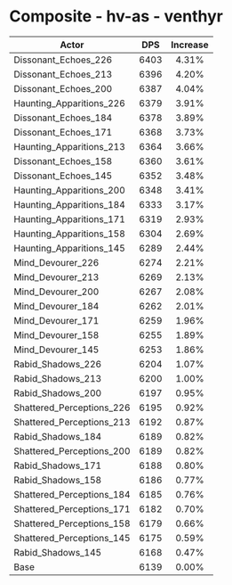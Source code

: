 # Composite - hv-as - venthyr
| Actor | DPS | Increase |
|---|:---:|:---:|
|Dissonant_Echoes_226|6403|4.31%|
|Dissonant_Echoes_213|6396|4.20%|
|Dissonant_Echoes_200|6387|4.04%|
|Haunting_Apparitions_226|6379|3.91%|
|Dissonant_Echoes_184|6378|3.89%|
|Dissonant_Echoes_171|6368|3.73%|
|Haunting_Apparitions_213|6364|3.66%|
|Dissonant_Echoes_158|6360|3.61%|
|Dissonant_Echoes_145|6352|3.48%|
|Haunting_Apparitions_200|6348|3.41%|
|Haunting_Apparitions_184|6333|3.17%|
|Haunting_Apparitions_171|6319|2.93%|
|Haunting_Apparitions_158|6304|2.69%|
|Haunting_Apparitions_145|6289|2.44%|
|Mind_Devourer_226|6274|2.21%|
|Mind_Devourer_213|6269|2.13%|
|Mind_Devourer_200|6267|2.08%|
|Mind_Devourer_184|6262|2.01%|
|Mind_Devourer_171|6259|1.96%|
|Mind_Devourer_158|6255|1.89%|
|Mind_Devourer_145|6253|1.86%|
|Rabid_Shadows_226|6204|1.07%|
|Rabid_Shadows_213|6200|1.00%|
|Rabid_Shadows_200|6197|0.95%|
|Shattered_Perceptions_226|6195|0.92%|
|Shattered_Perceptions_213|6192|0.87%|
|Rabid_Shadows_184|6189|0.82%|
|Shattered_Perceptions_200|6189|0.82%|
|Rabid_Shadows_171|6188|0.80%|
|Rabid_Shadows_158|6186|0.77%|
|Shattered_Perceptions_184|6185|0.76%|
|Shattered_Perceptions_171|6182|0.70%|
|Shattered_Perceptions_158|6179|0.66%|
|Shattered_Perceptions_145|6175|0.59%|
|Rabid_Shadows_145|6168|0.47%|
|Base|6139|0.00%|
